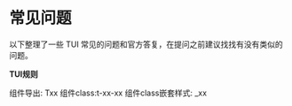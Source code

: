 # 常见问题

以下整理了一些 TUI 常见的问题和官方答复，在提问之前建议找找有没有类似的问题。

**TUI规则**

组件导出: Txx 组件class:t-xx-xx 组件class嵌套样式: _xx